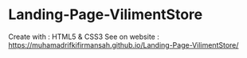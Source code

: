 # Landing-Page-VilimentStore

Create with : HTML5 & CSS3
See on website : https://muhamadrifkifirmansah.github.io/Landing-Page-VilimentStore/
